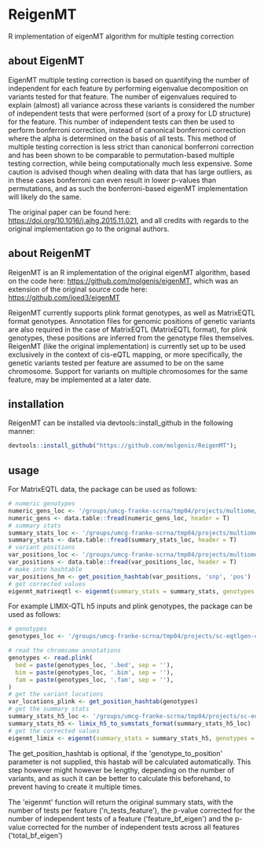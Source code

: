 # ReigenMT
R implementation of eigenMT algorithm for multiple testing correction


## about EigenMT

EigenMT multiple testing correction is based on quantifying the number of independent for each feature by performing eigenvalue decomposition on variants tested for that feature. The number of eigenvalues required to explain (almost) all variance across these variants is considered the number of independent tests that were performed (sort of a proxy for LD structure) for the feature. This number of independent tests can then be used to perform bonferroni correction, instead of canonical bonferroni correction where the alpha is determined on the basis of all tests. This method of multiple testing correction is less strict than canonical bonferroni correction and has been shown to be comparable to permutation-based multiple testing correction, while being computationally much less expensive. Some caution is advised though when dealing with data that has large outliers, as in these cases bonferroni can even result in lower p-values than permutations, and as such the bonferroni-based eigenMT implementation will likely do the same.

The original paper can be found here: https://doi.org/10.1016/j.ajhg.2015.11.021, and all credits with regards to the original implementation go to the original authors.


## about ReigenMT

ReigenMT is an R implementation of the original eigenMT algorithm, based on the code here: https://github.com/molgenis/eigenMT, which was an extension of the original source code here: https://github.com/joed3/eigenMT

ReigenMT currently supports plink format genotypes, as well as MatrixEQTL format genotypes. Annotation files for genomic positions of genetic variants are also required in the case of MatrixEQTL (MatrixEQTL format), for plink genotypes, these positions are inferred from the genotype files themselves. ReigenMT (like the original implementation) is currently set up to be used exclusively in the context of cis-eQTL mapping, or more specifically, the genetic variants tested per feature are assumed to be on the same chromosome. Support for variants on multiple chromosomes for the same feature, may be implemented at a later date.


## installation

ReigenMT can be installed via devtools::install_github in the following manner:

```r
devtools::install_github("https://github.com/molgenis/ReigenMT");
```

## usage

For MatrixEQTL data, the package can be used as follows:

```r
# numeric genotypes
numeric_gens_loc <- '/groups/umcg-franke-scrna/tmp04/projects/multiome/ongoing/qtl/interaction_eqtl/scripts/eigenMT_testdata/genotypes.txt'
numeric_gens <- data.table::fread(numeric_gens_loc, header = T)
# summary stats
summary_stats_loc <- '/groups/umcg-franke-scrna/tmp04/projects/multiome/ongoing/qtl/interaction_eqtl/scripts/eigenMT_testdata/cis.eqtls.txt'
summary_stats <- data.table::fread(summary_stats_loc, header = T)
# variant positions
var_positions_loc <- '/groups/umcg-franke-scrna/tmp04/projects/multiome/ongoing/qtl/interaction_eqtl/scripts/eigenMT_testdata/gen.positions.txt'
var_positions <- data.table::fread(var_positions_loc, header = T)
# make into hashtable
var_positions_hm <- get_position_hashtab(var_positions, 'snp', 'pos')
# get corrected values
eigenmt_matrixeqtl <- eigenmt(summary_stats = summary_stats, genotypes = numeric_gens, genotype_to_position = var_positions_hm, var_explained_threshold = 0.975, window_size = 200)
```

For example LIMIX-QTL h5 inputs and plink genotypes, the package can be used as follows:

```r
# genotypes
genotypes_loc <- '/groups/umcg-franke-scrna/tmp04/projects/sc-eqtlgen-consortium-pipeline/ongoing/wg3/wg3_multiome/genotype_input/EUR_imputed_hg38_varFiltered_chr7'

# read the chromsome annotations
genotypes <- read.plink(
  bed = paste(genotypes_loc, '.bed', sep = ''),
  bim = paste(genotypes_loc, '.bim', sep = ''),
  fam = paste(genotypes_loc, '.fam', sep = ''),
)
# get the variant locations
var_locations_plink <- get_position_hashtab(genotypes)
# get the summary stats
summary_stats_h5_loc <- '/groups/umcg-franke-scrna/tmp04/projects/sc-eqtlgen-consortium-pipeline/ongoing/wg3/wg3_multiome/output/L1/UT/Mono/qtl/qtl_results_7_67421326_78719150.h5'
summary_stats_h5 <- limix_h5_to_sumstats_format(summary_stats_h5_loc)
# get the corrected values
eigenmt_limix <- eigenmt(summary_stats = summary_stats_h5, genotypes = genotypes, genotype_to_position = var_locations_plink, variant_column_summary_stats = 'snp_id', feature_column_summary_stats = 'feature', var_explained_threshold = 0.975, pvalue_column = 'p_value')
```

The get_position_hashtab is optional, if the 'genotype_to_position' parameter is not supplied, this hastab will be calculated automatically. This step however might however be lengthy, depending on the number of variants, and as such it can be better to calculate this beforehand, to prevent having to create it multiple times.

The 'eigenmt' function will return the original summary stats, with the number of tests per feature ('n_tests_feature'), the p-value corrected for the number of independent tests of a feature ('feature_bf_eigen') and the p-value corrected for the number of independent tests across all features ('total_bf_eigen')
